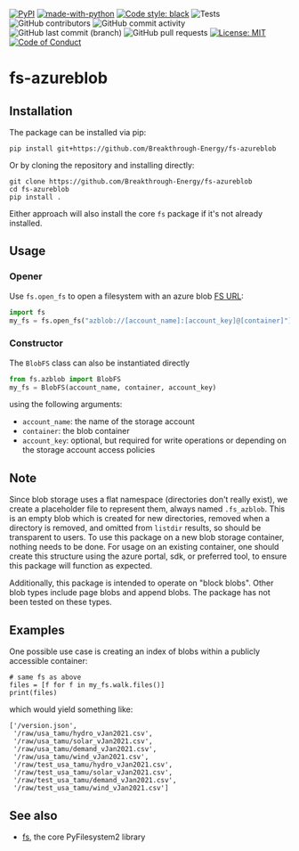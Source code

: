 [![PyPI](https://img.shields.io/pypi/v/fs-azureblob?color=purple)](https://pypi.org/project/fs-azureblob/)
[![made-with-python](https://img.shields.io/badge/Made%20with-Python-1f425f.svg)](https://www.python.org/)
[![Code style: black](https://img.shields.io/badge/code%20style-black-000000.svg)](https://github.com/psf/black)
![Tests](https://github.com/Breakthrough-Energy/fs-azureblob/workflows/Tests/badge.svg)
![GitHub contributors](https://img.shields.io/github/contributors/Breakthrough-Energy/fs-azureblob?logo=GitHub)
![GitHub commit activity](https://img.shields.io/github/commit-activity/m/Breakthrough-Energy/fs-azureblob?logo=GitHub)
![GitHub last commit (branch)](https://img.shields.io/github/last-commit/Breakthrough-Energy/fs-azureblob/main?logo=GitHub)
![GitHub pull requests](https://img.shields.io/github/issues-pr/Breakthrough-Energy/fs-azureblob?logo=GitHub)
[![License: MIT](https://img.shields.io/badge/License-MIT-yellow.svg)](https://opensource.org/licenses/MIT)
[![Code of Conduct](https://img.shields.io/badge/code%20of-conduct-ff69b4.svg?style=flat)](https://breakthrough-energy.github.io/docs/communication/code_of_conduct.html)

# fs-azureblob

## Installation

The package can be installed via pip:
```
pip install git+https://github.com/Breakthrough-Energy/fs-azureblob
```

Or by cloning the repository and installing directly:
```
git clone https://github.com/Breakthrough-Energy/fs-azureblob
cd fs-azureblob
pip install .
```
Either approach will also install the core `fs` package if it's not already installed.

## Usage

### Opener

Use `fs.open_fs` to open a filesystem with an azure blob
[FS URL](https://docs.pyfilesystem.org/en/latest/openers.html):

```python
import fs
my_fs = fs.open_fs("azblob://[account_name]:[account_key]@[container]")
```

### Constructor

The `BlobFS` class can also be instantiated directly

```python
from fs.azblob import BlobFS
my_fs = BlobFS(account_name, container, account_key)
```

using the following arguments:

- `account_name`: the name of the storage account
- `container`: the blob container
- `account_key`: optional, but required for write operations or depending on the storage account access policies

## Note
Since blob storage uses a flat namespace (directories don't really exist), we create a
placeholder file to represent them, always named `.fs_azblob`. This is an empty blob
which is created for new directories, removed when a directory is removed, and omitted
from `listdir` results, so should be transparent to users. To use this package on a new
blob storage container, nothing needs to be done. For usage on an existing container,
one should create this structure using the azure portal, sdk, or preferred tool, to
ensure this package will function as expected.

Additionally, this package is intended to operate on "block blobs". Other blob types
include page blobs and append blobs. The package has not been tested on these types.

## Examples

One possible use case is creating an index of blobs within a publicly accessible
container:

```
# same fs as above
files = [f for f in my_fs.walk.files()]
print(files)
```

which would yield something like:
```
['/version.json',
 '/raw/usa_tamu/hydro_vJan2021.csv',
 '/raw/usa_tamu/solar_vJan2021.csv',
 '/raw/usa_tamu/demand_vJan2021.csv',
 '/raw/usa_tamu/wind_vJan2021.csv',
 '/raw/test_usa_tamu/hydro_vJan2021.csv',
 '/raw/test_usa_tamu/solar_vJan2021.csv',
 '/raw/test_usa_tamu/demand_vJan2021.csv',
 '/raw/test_usa_tamu/wind_vJan2021.csv']

```

## See also

-   [fs](https://github.com/Pyfilesystem/pyfilesystem2), the core
    PyFilesystem2 library
